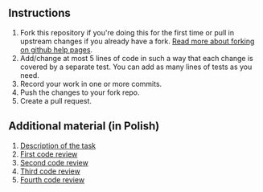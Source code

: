 ## Instructions

1. Fork this repository if you're doing this for the first time or pull in upstream changes if you already have a fork. [Read more about forking on github help pages](https://help.github.com/articles/fork-a-repo).
2. Add/change at most 5 lines of code in such a way that each change is covered by a separate test. You can add as many lines of tests as you need.
3. Record your work in one or more commits.
4. Push the changes to your fork repo.
5. Create a pull request.

## Additional material (in Polish)

1. [Description of the task](http://www.youtube.com/watch?v=91fNqaCwRmo)
2. [First code review](http://www.youtube.com/watch?v=sfOXy8_69b4)
3. [Second code review](http://www.youtube.com/watch?v=q6QzMLOO7k4)
4. [Third code review](http://www.youtube.com/watch?v=QOmCg53i9gs)
5. [Fourth code review](http://www.youtube.com/watch?v=m7CZEdbDcN8)
